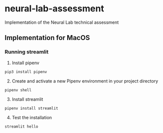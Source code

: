 # neural-lab-assessment
Implementation of the Neural Lab technical assessment

## Implementation for MacOS

### Running streamlit

1. Install pipenv
```
pip3 install pipenv
```
2. Create and activate a new Pipenv environment in your project directory
```
pipenv shell
```
3. Install streamlit
```
pipenv install streamlit
```
4. Test the installation
```
streamlit hello
```
